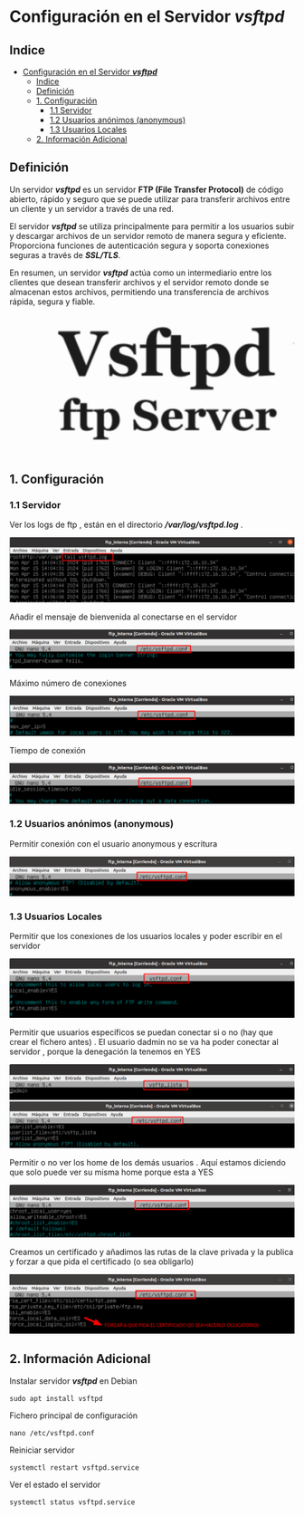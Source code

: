 # Configuración en el Servidor ***vsftpd***

## Indice 

- [Configuración en el Servidor ***vsftpd***](#configuración-en-el-servidor-vsftpd)
  - [Indice](#indice)
  - [Definición](#definición)
  - [1. Configuración](#1-configuración)
    - [1.1 Servidor](#11-servidor)
    - [1.2 Usuarios anónimos (anonymous)](#12-usuarios-anónimos-anonymous)
    - [1.3 Usuarios Locales](#13-usuarios-locales)
  - [2. Información Adicional](#2-información-adicional)

## Definición 

Un servidor ***vsftpd*** es un servidor **FTP (File Transfer Protocol)** de código abierto, rápido y seguro que se puede utilizar para transferir archivos entre un cliente y un servidor a través de una red. 

El servidor ***vsftpd*** se utiliza principalmente para permitir a los usuarios subir y descargar archivos de un servidor remoto de manera segura y eficiente. Proporciona funciones de autenticación segura y soporta conexiones seguras a través de ***SSL/TLS***.

En resumen, un servidor ***vsftpd*** actúa como un intermediario entre los clientes que desean transferir archivos y el servidor remoto donde se almacenan estos archivos, permitiendo una transferencia de archivos rápida, segura y fiable.

![Logo](./img/vsftpd/logo_vsftpd.png)

## 1. Configuración 

### 1.1 Servidor 

Ver los logs de ftp , están en el directorio ***/var/log/vsftpd.log*** . 

![Logs del Servidor](./img/vsftpd/logs_servidor.png)

Añadir el mensaje de bienvenida al conectarse en el servidor  

![Mensaje del Baner](./img/vsftpd/mensaje_baner.png)

Máximo número de conexiones  

![Maximo clientes](./img/vsftpd/maximo_clientes.png)

Tiempo de conexión

![Tiempo de conexion](./img/vsftpd/tiempo_conexion.png)

### 1.2 Usuarios anónimos (anonymous)

Permitir conexión con el usuario anonymous y escritura 

![Permitir usuarios anonymous](./img/vsftpd/conexiones_anonimas.png)

### 1.3 Usuarios Locales 

Permitir que los conexiones de los usuarios locales y poder escribir en el servidor 

![Conexiones a usuarios locales](./img/vsftpd/conexiones_locales.png)

Permitir que usuarios específicos se puedan conectar si o no (hay que crear el fichero antes) . El usuario dadmin no se va ha poder conectar al servidor , porque la denegación la tenemos en YES 

![Especificar lista de usuarios 1](./img/vsftpd/permitir_conexiones_1.png)
![Espercificar lista de usuarios 2](./img/vsftpd/permitir_conexiones_2.png)

Permitir o no ver los home de los demás usuarios . Aquí estamos diciendo que solo puede ver su misma home porque esta a YES 

![Home de Usuarios](./img/vsftpd/home_usuario.png)

Creamos un certificado y añadimos las rutas de la clave privada y la publica y forzar a que pida el certificado (o sea obligarlo)


![Añadir Certificado](./img/vsftpd/certificado.png)


## 2. Información Adicional

Instalar servidor ***vsftpd*** en Debian

~~~
sudo apt install vsftpd
~~~

Fichero principal de configuración

~~~
nano /etc/vsftpd.conf
~~~

Reiniciar servidor 

~~~
systemctl restart vsftpd.service
~~~

Ver el estado el servidor 

~~~
systemctl status vsftpd.service
~~~